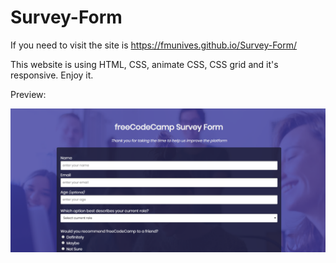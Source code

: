 # Survey-Form

If you need to visit the site is https://fmunives.github.io/Survey-Form/

This website is using HTML, CSS, animate CSS, CSS grid and it's responsive. Enjoy it. 

Preview:

![Image description](https://github.com/fmunives/Survey-Form/blob/master/previuw.PNG?raw=true)
